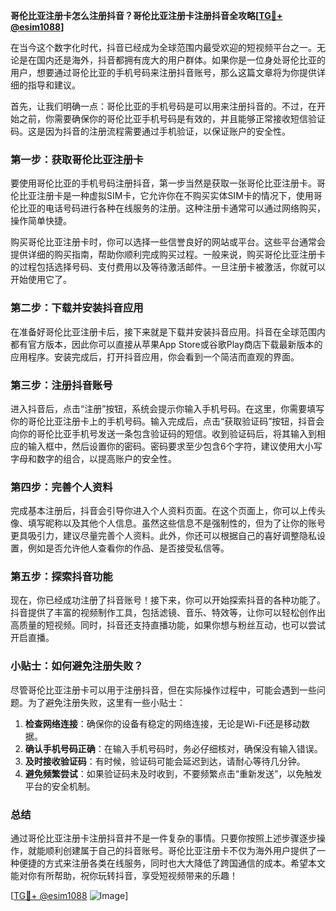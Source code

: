 **哥伦比亚注册卡怎么注册抖音？哥伦比亚注册卡注册抖音全攻略[[TG💪+ @esim1088](https://t.me/s/esim1088)]**

在当今这个数字化时代，抖音已经成为全球范围内最受欢迎的短视频平台之一。无论是在国内还是海外，抖音都拥有庞大的用户群体。如果你是一位身处哥伦比亚的用户，想要通过哥伦比亚的手机号码来注册抖音账号，那么这篇文章将为你提供详细的指导和建议。

首先，让我们明确一点：哥伦比亚的手机号码是可以用来注册抖音的。不过，在开始之前，你需要确保你的哥伦比亚手机号码是有效的，并且能够正常接收短信验证码。这是因为抖音的注册流程需要通过手机验证，以保证账户的安全性。

### 第一步：获取哥伦比亚注册卡

要使用哥伦比亚的手机号码注册抖音，第一步当然是获取一张哥伦比亚注册卡。哥伦比亚注册卡是一种虚拟SIM卡，它允许你在不购买实体SIM卡的情况下，使用哥伦比亚的电话号码进行各种在线服务的注册。这种注册卡通常可以通过网络购买，操作简单快捷。

购买哥伦比亚注册卡时，你可以选择一些信誉良好的网站或平台。这些平台通常会提供详细的购买指南，帮助你顺利完成购买过程。一般来说，购买哥伦比亚注册卡的过程包括选择号码、支付费用以及等待激活邮件。一旦注册卡被激活，你就可以开始使用它了。

### 第二步：下载并安装抖音应用

在准备好哥伦比亚注册卡后，接下来就是下载并安装抖音应用。抖音在全球范围内都有官方版本，因此你可以直接从苹果App Store或谷歌Play商店下载最新版本的应用程序。安装完成后，打开抖音应用，你会看到一个简洁而直观的界面。

### 第三步：注册抖音账号

进入抖音后，点击“注册”按钮，系统会提示你输入手机号码。在这里，你需要填写你的哥伦比亚注册卡上的手机号码。输入完成后，点击“获取验证码”按钮，抖音会向你的哥伦比亚手机号发送一条包含验证码的短信。收到验证码后，将其输入到相应的输入框中，然后设置你的密码。密码要求至少包含6个字符，建议使用大小写字母和数字的组合，以提高账户的安全性。

### 第四步：完善个人资料

完成基本注册后，抖音会引导你进入个人资料页面。在这个页面上，你可以上传头像、填写昵称以及其他个人信息。虽然这些信息不是强制性的，但为了让你的账号更具吸引力，建议尽量完善个人资料。此外，你还可以根据自己的喜好调整隐私设置，例如是否允许他人查看你的作品、是否接受私信等。

### 第五步：探索抖音功能

现在，你已经成功注册了抖音账号！接下来，你可以开始探索抖音的各种功能了。抖音提供了丰富的视频制作工具，包括滤镜、音乐、特效等，让你可以轻松创作出高质量的短视频。同时，抖音还支持直播功能，如果你想与粉丝互动，也可以尝试开启直播。

### 小贴士：如何避免注册失败？

尽管哥伦比亚注册卡可以用于注册抖音，但在实际操作过程中，可能会遇到一些问题。为了避免注册失败，这里有一些小贴士：

1. **检查网络连接**：确保你的设备有稳定的网络连接，无论是Wi-Fi还是移动数据。
2. **确认手机号码正确**：在输入手机号码时，务必仔细核对，确保没有输入错误。
3. **及时接收验证码**：有时候，验证码可能会延迟到达，请耐心等待几分钟。
4. **避免频繁尝试**：如果验证码未及时收到，不要频繁点击“重新发送”，以免触发平台的安全机制。

### 总结

通过哥伦比亚注册卡注册抖音并不是一件复杂的事情。只要你按照上述步骤逐步操作，就能顺利创建属于自己的抖音账号。哥伦比亚注册卡不仅为海外用户提供了一种便捷的方式来注册各类在线服务，同时也大大降低了跨国通信的成本。希望本文能对你有所帮助，祝你玩转抖音，享受短视频带来的乐趣！

[[TG💪+ @esim1088](https://t.me/s/esim1088) ![Image](https://i.postimg.cc/4NQfJmqS/Snipaste-2025-05-13-00-14-12.png)]